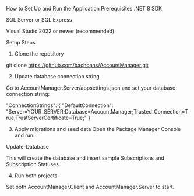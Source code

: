 How to Set Up and Run the Application
Prerequisites
.NET 8 SDK

SQL Server or SQL Express

Visual Studio 2022 or newer (recommended)

Setup Steps

1. Clone the repository

git clone https://github.com/bachoans/AccountManager.git

2. Update database connection string

Go to AccountManager.Server/appsettings.json and set your database connection string:

"ConnectionStrings": {
  "DefaultConnection": "Server=YOUR_SERVER;Database=AccountManager;Trusted_Connection=True;TrustServerCertificate=True;"
}

3. Apply migrations and seed data Open the Package Manager Console and run:

Update-Database

This will create the database and insert sample Subscriptions and Subscription Statuses.

4. Run both projects

Set both AccountManager.Client and AccountManager.Server to start.
